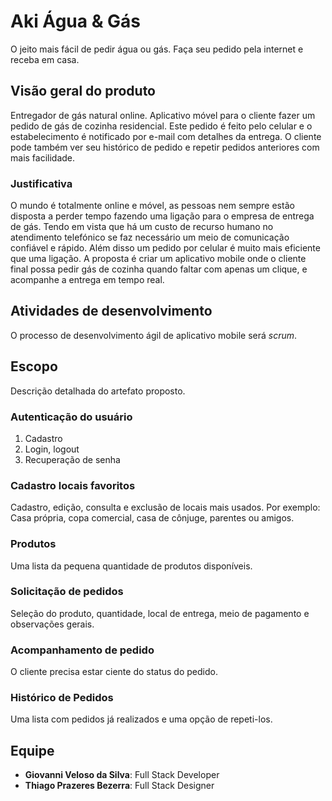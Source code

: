 # Aki Água & Gás
O jeito mais fácil de pedir água ou gás. Faça seu pedido pela internet e receba em casa.
## Visão geral do produto
Entregador de gás natural online. Aplicativo móvel para o cliente fazer um pedido de gás de cozinha residencial. Este pedido é feito pelo celular e o estabelecimento é notificado por e-mail com detalhes da entrega. O cliente pode também ver seu histórico de pedido e repetir pedidos anteriores com mais facilidade.
### Justificativa
O mundo é totalmente online e móvel, as pessoas nem sempre estão disposta a perder tempo fazendo uma ligação para o empresa de entrega de gás. Tendo em vista que há um custo de recurso humano no atendimento telefónico se faz necessário um meio de comunicação confiável e rápido. Além disso um pedido por celular é muito mais eficiente que uma ligação. A proposta é criar um aplicativo mobile onde o cliente final possa pedir gás de cozinha quando faltar com apenas um clique, e acompanhe a entrega em tempo real.
## Atividades de desenvolvimento
O processo de desenvolvimento ágil de aplicativo mobile será _scrum_.
## Escopo
Descrição detalhada do artefato proposto.
### Autenticação do usuário
1. Cadastro
2. Login, logout
3. Recuperação de senha
### Cadastro locais favoritos
Cadastro, edição, consulta e exclusão de locais mais usados. Por exemplo: Casa própria, copa comercial, casa de cônjuge, parentes ou amigos.
### Produtos
Uma lista da pequena quantidade de produtos disponíveis.
### Solicitação de pedidos
Seleção do produto, quantidade, local de entrega, meio de pagamento e observações gerais.
### Acompanhamento de pedido
O cliente precisa estar ciente do status do pedido.
### Histórico de Pedidos
Uma lista com pedidos já realizados e uma opção de repeti-los.
## Equipe
- **Giovanni Veloso da Silva**: Full Stack Developer
- **Thiago Prazeres Bezerra**: Full Stack Designer